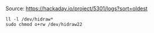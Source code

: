 
Source: https://hackaday.io/project/5301/logs?sort=oldest  

`ll -l /dev/hidraw*`  
`sudo chmod o+rw /dev/hidraw22`  

